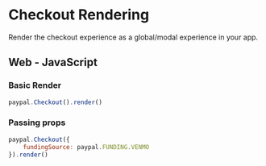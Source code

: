 # Checkout Rendering

Render the checkout experience as a global/modal experience in your app.

## Web - JavaScript

### Basic Render

```javascript
paypal.Checkout().render()
```

### Passing props

```javascript
paypal.Checkout({
    fundingSource: paypal.FUNDING.VENMO
}).render()
```
